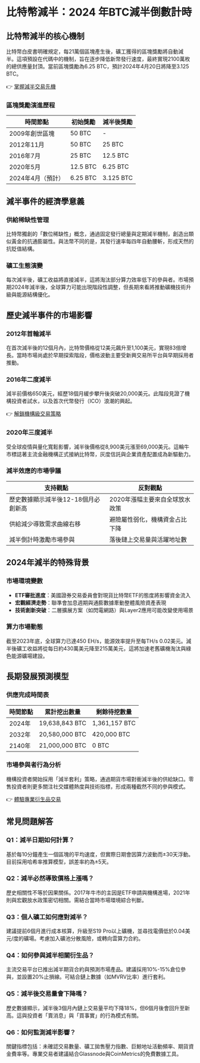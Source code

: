 # 比特幣減半：2024 年BTC減半倒數計時

## 比特幣減半的核心機制

比特幣白皮書明確規定，每21萬個區塊產生後，礦工獲得的區塊獎勵將自動減半。這項預設在代碼中的機制，旨在逐步降低新幣發行速度，最終實現2100萬枚的總供應量封頂。當前區塊獎勵為6.25 BTC，預計2024年4月20日將降至3.125 BTC。

👉 [掌握減半交易先機](https://bit.ly/okx_welcome)

### 區塊獎勵演進歷程
| 時間節點 | 初始獎勵 | 減半後獎勵 |
|---------|---------|------------|
| 2009年創世區塊 | 50 BTC | - |
| 2012年11月 | 50 BTC | 25 BTC |
| 2016年7月 | 25 BTC | 12.5 BTC |
| 2020年5月 | 12.5 BTC | 6.25 BTC |
| 2024年4月（預計） | 6.25 BTC | 3.125 BTC |

## 減半事件的經濟學意義

### 供給稀缺性管理
比特幣獨創的「數位稀缺性」概念，通過固定發行總量與定期減半機制，創造出類似黃金的抗通膨屬性。與法幣不同的是，其發行速率每四年自動腰斬，形成天然的抗貶值結構。

### 礦工生態演變
每次減半後，礦工收益將直接減半，這將淘汰部分算力效率低下的參與者。市場預期2024年減半後，全球算力可能出現階段性調整，但長期來看將推動礦機技術升級與能源結構優化。

## 歷史減半事件的市場影響

### 2012年首輪減半
在首次減半後的12個月內，比特幣價格從12美元飆升至1,100美元，實現83倍增長。當時市場尚處於早期探索階段，價格波動主要受新興交易所平台與早期採用者推動。

### 2016年二度減半
減半前價格650美元，經歷18個月緩步攀升後突破20,000美元。此階段見證了機構投資者試水，以及首次代幣發行（ICO）浪潮的興起。

👉 [解鎖機構級交易策略](https://bit.ly/okx_welcome)

### 2020年三度減半
受全球疫情與量化寬鬆影響，減半後價格從8,900美元漲至69,000美元。這輪牛市標誌著主流金融機構正式接納比特幣，灰度信託與企業資產配置成為新驅動力。

### 減半效應的市場爭議
| 支持觀點 | 反對觀點 |
|----------|----------|
| 歷史數據顯示減半後12-18個月必創新高 | 2020年漲幅主要來自全球放水政策 |
| 供給減少導致需求曲線右移 | 避險屬性弱化，機構資金占比下降 |
| 減半倒計時激勵市場參與 | 落後鏈上交易量與活躍地址數 |

## 2024年減半的特殊背景

### 市場環境變數
- **ETF審批進度**：美國證券交易委員會對現貨比特幣ETF的態度將影響資金流入
- **宏觀經濟走勢**：聯準會加息週期與通膨數據牽動整體風險資產表現
- **技術創新突破**：二層擴展方案（如閃電網路）與Layer2應用可能改變使用場景

### 算力市場動態
截至2023年底，全球算力已達450 EH/s，能源效率提升至每TH/s 0.02美元。減半後礦工收益將從每日約430萬美元降至215萬美元，這將加速老舊礦機淘汰與綠色能源礦場建設。

## 長期發展預測模型

### 供應完成時間表
| 時間節點 | 累計挖出數量 | 剩餘待挖數量 |
|---------|--------------|--------------|
| 2024年 | 19,638,843 BTC | 1,361,157 BTC |
| 2032年 | 20,580,000 BTC | 420,000 BTC |
| 2140年 | 21,000,000 BTC | 0 BTC |

### 市場參與者行為分析
機構投資者開始採用「減半套利」策略，通過期貨市場對衝減半後的供給缺口。零售投資者則更多關注社交媒體熱度與技術指標，形成兩種截然不同的參與模式。

👉 [體驗專業衍生品交易](https://bit.ly/okx_welcome)

## 常見問題解答

### Q1：減半日期如何計算？
基於每10分鐘產生一個區塊的平均速度，但實際日期會因算力波動而±30天浮動。目前採用哈希率推算模型，誤差率約為±5天。

### Q2：減半必然導致價格上漲嗎？
歷史相關性不等於因果關係。2017年牛市的主因是ETF申請與機構進場，2021年則與宏觀放水政策密切相關。需結合當時市場環境綜合判斷。

### Q3：個人礦工如何應對減半？
建議提前6個月進行成本核算，升級至S19 Pro以上礦機，並尋找電價低於0.04美元/度的礦場。考慮加入礦池分散風險，或轉向雲算力合約。

### Q4：如何參與減半相關衍生品？
主流交易平台已推出減半期貨合約與預測市場產品。建議採用10%-15%倉位參與，並設置20%止損線。可結合鏈上數據（如MVRV比率）進行套利。

### Q5：減半後交易量會下降嗎？
歷史數據顯示，減半後3個月內鏈上交易量平均下降18%，但6個月後會回升至新高。這與投資者「賣消息」與「買事實」的行為模式有關。

### Q6：如何監測減半影響？
關鍵指標包括：未確認交易數量、礦工拋售壓力指數、巨鯨地址活動頻率、期貨資金費率等。專業交易者建議結合Glassnode與CoinMetrics的免費數據工具。